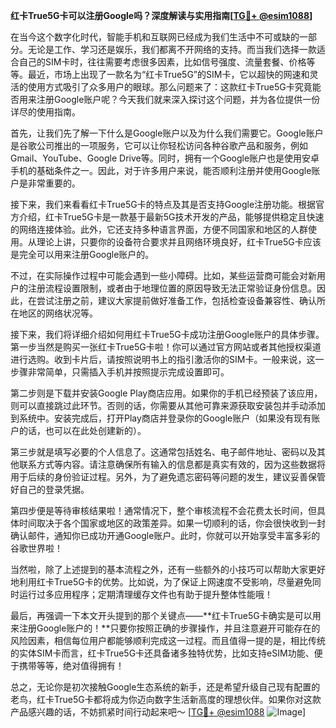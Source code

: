 **红卡True5G卡可以注册Google吗？深度解读与实用指南[[TG💪+ @esim1088](https://t.me/s/esim1088)]**

在当今这个数字化时代，智能手机和互联网已经成为我们生活中不可或缺的一部分。无论是工作、学习还是娱乐，我们都离不开网络的支持。而当我们选择一款适合自己的SIM卡时，往往需要考虑很多因素，比如信号强度、流量套餐、价格等等。最近，市场上出现了一款名为“红卡True5G”的SIM卡，它以超快的网速和灵活的使用方式吸引了众多用户的眼球。那么问题来了：这款红卡True5G卡究竟能否用来注册Google账户呢？今天我们就来深入探讨这个问题，并为各位提供一份详尽的使用指南。

首先，让我们先了解一下什么是Google账户以及为什么我们需要它。Google账户是谷歌公司推出的一项服务，它可以让你轻松访问各种谷歌产品和服务，例如Gmail、YouTube、Google Drive等。同时，拥有一个Google账户也是使用安卓手机的基础条件之一。因此，对于许多用户来说，能否顺利注册并使用Google账户是非常重要的。

接下来，我们来看看红卡True5G卡的特点及其是否支持Google注册功能。根据官方介绍，红卡True5G卡是一款基于最新5G技术开发的产品，能够提供稳定且快速的网络连接体验。此外，它还支持多种语言界面，方便不同国家和地区的人群使用。从理论上讲，只要你的设备符合要求并且网络环境良好，红卡True5G卡应该是完全可以用来注册Google账户的。

不过，在实际操作过程中可能会遇到一些小障碍。比如，某些运营商可能会对新用户的注册流程设置限制，或者由于地理位置的原因导致无法正常验证身份信息。因此，在尝试注册之前，建议大家提前做好准备工作，包括检查设备兼容性、确认所在地区的网络状况等。

接下来，我们将详细介绍如何用红卡True5G卡成功注册Google账户的具体步骤。第一步当然是购买一张红卡True5G卡啦！你可以通过官方网站或者其他授权渠道进行选购。收到卡片后，请按照说明书上的指引激活你的SIM卡。一般来说，这一步骤非常简单，只需插入手机并按照提示完成设置即可。

第二步则是下载并安装Google Play商店应用。如果你的手机已经预装了该应用，则可以直接跳过此环节。否则的话，你需要从其他可靠来源获取安装包并手动添加到系统中。安装完成后，打开Play商店并登录你的Google账户（如果没有现有账户的话，也可以在此处创建新的）。

第三步就是填写必要的个人信息了。这通常包括姓名、电子邮件地址、密码以及其他联系方式等内容。请注意确保所有输入的信息都是真实有效的，因为这些数据将用于后续的身份验证过程。另外，为了避免遗忘密码等问题的发生，建议妥善保管好自己的登录凭据。

第四步便是等待审核结果啦！通常情况下，整个审核流程不会花费太长时间，但具体时间取决于各个国家或地区的政策差异。如果一切顺利的话，你会很快收到一封确认邮件，通知你已成功开通Google账户。此时，你就可以开始享受丰富多彩的谷歌世界啦！

当然啦，除了上述提到的基本流程之外，还有一些额外的小技巧可以帮助大家更好地利用红卡True5G卡的优势。比如说，为了保证上网速度不受影响，尽量避免同时运行过多应用程序；定期清理缓存文件也有助于提升整体性能哦！

最后，再强调一下本文开头提到的那个关键点——**红卡True5G卡确实是可以用来注册Google账户的！**只要你按照正确的步骤操作，并且注意避开可能存在的风险因素，相信每位用户都能够顺利完成这一过程。而且值得一提的是，相比传统的实体SIM卡而言，红卡True5G卡还具备诸多独特优势，比如支持eSIM功能、便于携带等等，绝对值得拥有！

总之，无论你是初次接触Google生态系统的新手，还是希望升级自己现有配置的老鸟，红卡True5G卡都将成为你迈向数字生活新高度的理想伙伴。如果你对这款产品感兴趣的话，不妨抓紧时间行动起来吧～ [[TG💪+ @esim1088](https://t.me/s/esim1088) ![Image](https://i.postimg.cc/4NQfJmqS/Snipaste-2025-05-13-00-14-12.png)]